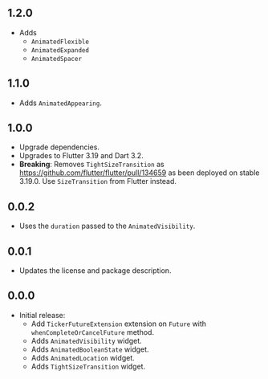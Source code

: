 ## 1.2.0

- Adds
  - `AnimatedFlexible`
  - `AnimatedExpanded`
  - `AnimatedSpacer`

## 1.1.0

- Adds `AnimatedAppearing`.

## 1.0.0

- Upgrade dependencies.
- Upgrades to Flutter 3.19 and Dart 3.2.
- **Breaking**: Removes `TightSizeTransition` as
  https://github.com/flutter/flutter/pull/134659 as been deployed on stable
  3.19.0. Use `SizeTransition` from Flutter instead.

## 0.0.2

- Uses the `duration` passed to the `AnimatedVisibility`.

## 0.0.1

- Updates the license and package description.

## 0.0.0

- Initial release:
  - Add `TickerFutureExtension` extension on `Future` with `whenCompleteOrCancelFuture` method.
  - Adds `AnimatedVisibility` widget.
  - Adds `AnimatedBooleanState` widget.
  - Adds `AnimatedLocation` widget.
  - Adds `TightSizeTransition` widget.
